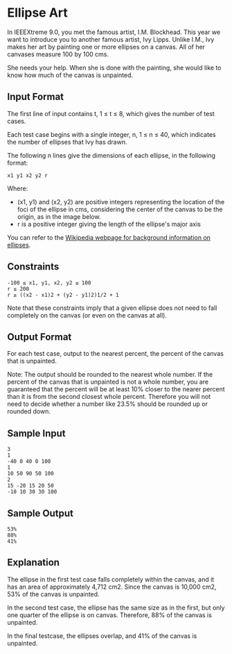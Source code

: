 # Ellipse Art
In IEEEXtreme 9.0, you met the famous artist, I.M. Blockhead. This year we want to introduce you to another famous artist, Ivy Lipps. Unlike I.M., Ivy makes her art by painting one or more ellipses on a canvas. All of her canvases measure 100 by 100 cms.

She needs your help. When she is done with the painting, she would like to know how much of the canvas is unpainted.

## Input Format
The first line of input contains t, 1 ≤ t ≤ 8, which gives the number of test cases.

Each test case begins with a single integer, n, 1 ≤ n ≤ 40, which indicates the number of ellipses that Ivy has drawn.

The following n lines give the dimensions of each ellipse, in the following format:
```
x1 y1 x2 y2 r
```
Where:
* (x1, y1) and (x2, y2) are positive integers representing the location of the foci of the ellipse in cms, considering the center of the canvas to be the origin, as in the image below.
* r is a positive integer giving the length of the ellipse's major axis

You can refer to the [Wikipedia webpage for background information on ellipses](https://en.wikipedia.org/wiki/Ellipse).

## Constraints
```
-100 ≤ x1, y1, x2, y2 ≤ 100
r ≤ 200
r ≥ ((x2 - x1)2 + (y2 - y1)2)1/2 + 1
```

Note that these constraints imply that a given ellipse does not need to fall completely on the canvas (or even on the canvas at all).

## Output Format
For each test case, output to the nearest percent, the percent of the canvas that is unpainted.

Note: The output should be rounded to the nearest whole number. If the percent of the canvas that is unpainted is not a whole number, you are guaranteed that the percent will be at least 10% closer to the nearer percent than it is from the second closest whole percent. Therefore you will not need to decide whether a number like 23.5% should be rounded up or rounded down.

## Sample Input
```
3
1
-40 0 40 0 100
1
10 50 90 50 100
2
15 -20 15 20 50
-10 10 30 30 100
```

## Sample Output
```
53%
88%
41%
```

## Explanation
The ellipse in the first test case falls completely within the canvas, and it has an area of approximately 4,712 cm2. Since the canvas is 10,000 cm2, 53% of the canvas is unpainted.

In the second test case, the ellipse has the same size as in the first, but only one quarter of the ellipse is on canvas. Therefore, 88% of the canvas is unpainted.

In the final testcase, the ellipses overlap, and 41% of the canvas is unpainted.
